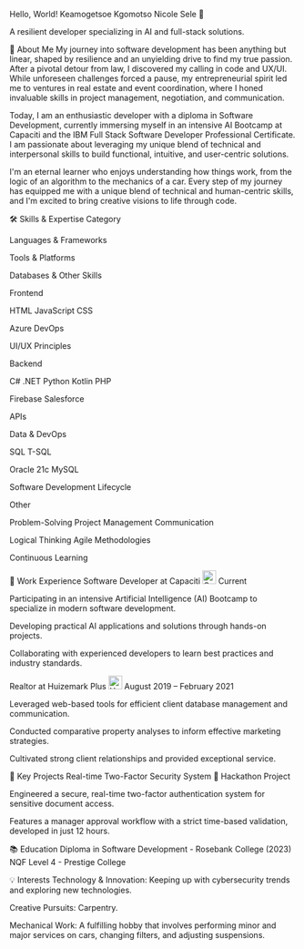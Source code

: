 Hello, World! Keamogetsoe Kgomotso Nicole Sele 👋

A resilient developer specializing in AI and full-stack solutions.

🚀 About Me
My journey into software development has been anything but linear, shaped by resilience and an unyielding drive to find my true passion. After a pivotal detour from law, I discovered my calling in code and UX/UI. While unforeseen challenges forced a pause, my entrepreneurial spirit led me to ventures in real estate and event coordination, where I honed invaluable skills in project management, negotiation, and communication.

Today, I am an enthusiastic developer with a diploma in Software Development, currently immersing myself in an intensive AI Bootcamp at Capaciti and the IBM Full Stack Software Developer Professional Certificate. I am passionate about leveraging my unique blend of technical and interpersonal skills to build functional, intuitive, and user-centric solutions.

I'm an eternal learner who enjoys understanding how things work, from the logic of an algorithm to the mechanics of a car. Every step of my journey has equipped me with a unique blend of technical and human-centric skills, and I'm excited to bring creative visions to life through code.

🛠️ Skills & Expertise
Category

Languages & Frameworks

Tools & Platforms

Databases & Other Skills

Frontend

HTML JavaScript CSS

Azure DevOps

UI/UX Principles

Backend

C# .NET Python Kotlin PHP

Firebase Salesforce

APIs

Data & DevOps

SQL T-SQL

Oracle 21c MySQL

Software Development Lifecycle

Other

Problem-Solving Project Management Communication

Logical Thinking Agile Methodologies

Continuous Learning

💼 Work Experience
Software Developer at Capaciti <img src="https://sagea.org.za/wp-content/uploads/2024/02/CAPCITI-LOGO-V3-768x414.jpg" alt="Capaciti Logo" width="24" height="24"/>
Current

Participating in an intensive Artificial Intelligence (AI) Bootcamp to specialize in modern software development.

Developing practical AI applications and solutions through hands-on projects.

Collaborating with experienced developers to learn best practices and industry standards.

Realtor at Huizemark Plus <img src="https://media.licdn.com/dms/image/C4D0BAQESL-SAPYip5w/company-logo_200_200/0?e=2159024400&v=beta&t=BWmdwxz6DPtsDOdiSfUaeT7W4v-7FW2566fvGt1sdcw" alt="Huizemark Plus Logo" width="24" height="24"/>
August 2019 – February 2021

Leveraged web-based tools for efficient client database management and communication.

Conducted comparative property analyses to inform effective marketing strategies.

Cultivated strong client relationships and provided exceptional service.

🔑 Key Projects
Real-time Two-Factor Security System 🔐
Hackathon Project

Engineered a secure, real-time two-factor authentication system for sensitive document access.

Features a manager approval workflow with a strict time-based validation, developed in just 12 hours.

📚 Education
Diploma in Software Development - Rosebank College (2023)
NQF Level 4 - Prestige College

💡 Interests
Technology & Innovation: Keeping up with cybersecurity trends and exploring new technologies.

Creative Pursuits: Carpentry.

Mechanical Work: A fulfilling hobby that involves performing minor and major services on cars, changing filters, and adjusting suspensions.
